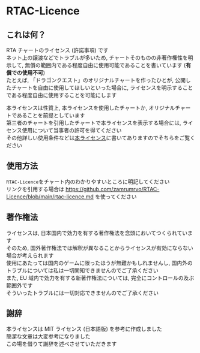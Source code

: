 # RTAC-Licence  
  
## これは何？  
  
RTA チャートのライセンス (許諾事項) です  
ネット上の譲渡などでトラブルが多いため, チャートそのものの非著作権性を明示して, 無償の範囲内である程度自由に使用可能であることを書いています (**有償での使用不可**)  
たとえば, 「ドラゴンクエスト」のオリジナルチャートを作ったひとが, 公開したチャートを自由に使用してほしいといった場合に, ライセンスを明示することである程度自由に使用することを可能にします  
  
本ライセンスは性質上, 本ライセンスを使用したチャートか, オリジナルチャートであることを前提としています  
第三者のチャートを引用したチャートで本ライセンスを表示する場合には, ライセンス使用について当事者の許可を得てください  
その他詳しい使用条件などは[本ライセンス](https://github.com/zamrumrvo/RTAC-Licence/blob/main/rtac-licence.md)に書いてありますのでそちらをご覧ください  
  
## 使用方法  
  
`RTAC-Licence`をチャート内のわかりやすいところに明記してください  
リンクを引用する場合は https://github.com/zamrumrvo/RTAC-Licence/blob/main/rtac-licence.md を使ってください  
  
## 著作権法  
  
ライセンスは, 日本国内で効力を有する著作権法を念頭においてつくられています  
そのため, 国外著作権法では解釈が異なることからライセンスが有効にならない場合が考えられます  
使用にあたっては国内のゲームに限ったほうが無難かもしれませんし, 国内外のトラブルについては私は一切関知できませんのでご了承ください  
また, EU 域内で効力を有する新著作権法については, 完全にコントロールの及ぶ範囲外です  
そういったトラブルには一切対応できませんのでご了承ください  

## 謝辞  
  
本ライセンスは MIT ライセンス (日本語版) を参考に作成しました  
簡潔な文章は大変参考になりました  
この場を借りて謝辞を述べさせていただきます  
